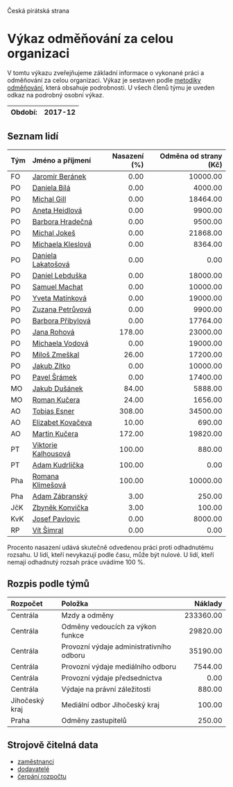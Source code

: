 Česká pirátská strana

Výkaz odměňování za celou organizaci
===========================

V tomtu výkazu zveřejňujeme základní informace o vykonané práci a odměňování
za celou organizaci. Výkaz je sestaven podle [metodiky odměňování][metodika],
která obsahuje podrobnosti. U všech členů týmu je uveden odkaz na podrobný osobní výkaz.

Období:                  | 2017-12
-----------------------  | --------------------


Seznam lidí
--------------

| Tým   | Jméno a příjmení                                                  |   Nasazení (%) |   Odměna od strany (Kč) |
|:------|:------------------------------------------------------------------|---------------:|------------------------:|
| FO    | [Jaromír Beránek](../../tymy/FO/2017/12/jaromir-beranek/)         |           0.00 |                10000.00 |
| PO    | [Daniela Bílá](../../tymy/PO/2017/12/daniela-bila/)               |           0.00 |                 4000.00 |
| PO    | [Michal Gill](../../tymy/PO/2017/12/michal-gill/)                 |           0.00 |                18464.00 |
| PO    | [Aneta Heidlová](../../tymy/PO/2017/12/aneta-heidlova/)           |           0.00 |                 9900.00 |
| PO    | [Barbora Hradečná](../../tymy/PO/2017/12/barbora-hradecna/)       |           0.00 |                 9500.00 |
| PO    | [Michal Jokeš](../../tymy/PO/2017/12/michal-jokes/)               |           0.00 |                21868.00 |
| PO    | [Michaela Kleslová](../../tymy/PO/2017/12/michaela-kleslova/)     |           0.00 |                 8364.00 |
| PO    | [Daniela Lakatošová](../../tymy/PO/2017/12/daniela-lakatosova/)   |           0.00 |                    0.00 |
| PO    | [Daniel Lebduška](../../tymy/PO/2017/12/daniel-lebduska/)         |           0.00 |                18000.00 |
| PO    | [Samuel Machat](../../tymy/PO/2017/12/samuel-machat/)             |           0.00 |                10000.00 |
| PO    | [Yveta Matínková](../../tymy/PO/2017/12/yveta-matinkova/)         |           0.00 |                19000.00 |
| PO    | [Zuzana Petrůvová](../../tymy/PO/2017/12/zuzana-petruvova/)       |           0.00 |                 9900.00 |
| PO    | [Barbora Přibylová](../../tymy/PO/2017/12/barbora-pribylova/)     |           0.00 |                17764.00 |
| PO    | [Jana Rohová](../../tymy/PO/2017/12/jana-rohova/)                 |         178.00 |                23000.00 |
| PO    | [Michaela Vodová](../../tymy/PO/2017/12/michaela-vodova/)         |           0.00 |                19000.00 |
| PO    | [Miloš Zmeškal](../../tymy/PO/2017/12/milos-zmeskal/)             |          26.00 |                17200.00 |
| PO    | [Jakub Zítko](../../tymy/PO/2017/12/jakub-zitko/)                 |           0.00 |                10000.00 |
| PO    | [Pavel Šrámek](../../tymy/PO/2017/12/pavel-sramek/)               |           0.00 |                17400.00 |
| MO    | [Jakub Dušánek](../../tymy/MO/2017/12/jakub-dusanek/)             |          84.00 |                 5888.00 |
| MO    | [Roman Kučera](../../tymy/MO/2017/12/roman-kucera/)               |          24.00 |                 1656.00 |
| AO    | [Tobias Esner](../../tymy/AO/2017/12/tobias-esner/)               |         308.00 |                34500.00 |
| AO    | [Elizabet Kovačeva](../../tymy/AO/2017/12/elizabet-kovaceva/)     |          10.00 |                  690.00 |
| AO    | [Martin Kučera](../../tymy/AO/2017/12/martin-kucera/)             |         172.00 |                19820.00 |
| PT    | [Viktorie Kalhousová](../../tymy/PT/2017/12/viktorie-kalhousova/) |         100.00 |                  880.00 |
| PT    | [Adam Kudrlička](../../tymy/PT/2017/12/adam-kudrlicka/)           |         100.00 |                    0.00 |
| Pha   | [Romana Klimešová](../../tymy/Pha/2017/12/romana-klimesova/)      |         100.00 |                10000.00 |
| Pha   | [Adam Zábranský](../../tymy/Pha/2017/12/adam-zabransky/)          |           3.00 |                  250.00 |
| JčK   | [Zbyněk Konvička](../../tymy/JčK/2017/12/zbynek-konvicka/)        |           3.00 |                  100.00 |
| KvK   | [Josef Pavlovic](../../tymy/KvK/2017/12/josef-pavlovic/)          |           0.00 |                 8000.00 |
| RP    | [Vít Šimral](../../tymy/RP/2017/12/vit-simral/)                   |           0.00 |                    0.00 |

Procento nasazení udává skutečně odvedenou práci proti odhadnutému rozsahu. 
U lidí, kteří nevykazují podle času, může být nulové. U lidí, kteří nemají odhadnutý rozsah
práce uvádíme 100 %.

Rozpis podle týmů
-----------------

| Rozpočet       | Položka                                  |   Náklady |
|:---------------|:-----------------------------------------|----------:|
| Centrála       | Mzdy a odměny                            | 233360.00 |
| Centrála       | Odměny vedoucích za výkon funkce         |  29820.00 |
| Centrála       | Provozní výdaje administrativního odboru |  35190.00 |
| Centrála       | Provozní výdaje mediálního odboru        |   7544.00 |
| Centrála       | Provozní výdaje předsednictva            |      0.00 |
| Centrála       | Výdaje na právní záležitosti             |    880.00 |
| Jihočeský kraj | Mediální odbor Jihočeský kraj            |    100.00 |
| Praha          | Odměny zastupitelů                       |    250.00 |

Strojově čitelná data
-------------------

* [zaměstnanci](zamestnanci.tsv)
* [dodavatelé](dodavatele.tsv)
* [čerpání rozpočtu](cerpani_rozpoctu.tsv)

[metodika]: https://redmine.pirati.cz/projects/po/wiki/Odmenovani
